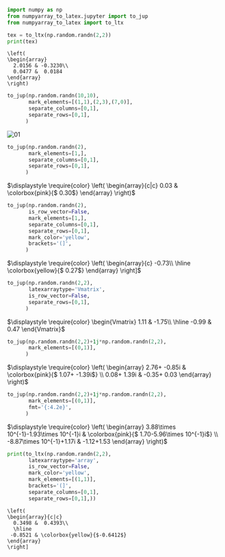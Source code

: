 ```python
import numpy as np
from numpyarray_to_latex.jupyter import to_jup
from numpyarray_to_latex import to_ltx
```


```python
tex = to_ltx(np.random.randn(2,2))
print(tex)
```

    \left(
    \begin{array}
      2.0156 & -0.3230\\
      0.0477 &  0.0184
    \end{array}
    \right)



```python
to_jup(np.random.randn(10,10),
       mark_elements=[(1,1),(2,3),(7,0)],
       separate_columns=[0,1],
       separate_rows=[0,1],
      )
```

![01](timg/01.png)



```python
to_jup(np.random.randn(2),
       mark_elements=[1,],
       separate_columns=[0,1],
       separate_rows=[0,1],
      )
```


$\displaystyle \require{color}
\left(
\begin{array}{c|c}
    0.03 & \colorbox{pink}{$   0.30$}
\end{array}
\right)$



```python
to_jup(np.random.randn(2),
       is_row_vector=False,
       mark_elements=[1,],
       separate_columns=[0,1],
       separate_rows=[0,1],
       mark_color='yellow',
       brackets='(]',
      )
```


$\displaystyle \require{color}
\left(
\begin{array}{c}
  -0.73\\
  \hline
 \colorbox{yellow}{$   0.27$}
\end{array}
\right]$



```python
to_jup(np.random.randn(2,2),
       latexarraytype='Vmatrix',
       is_row_vector=False,
       separate_rows=[0,1],
      )
```


$\displaystyle \require{color}
\begin{Vmatrix}
    1.11 &  -1.75\\
  \hline
  -0.99 &    0.47
\end{Vmatrix}$



```python
to_jup(np.random.randn(2,2)+1j*np.random.randn(2,2),
       mark_elements=[(0,1)],
      )
```


$\displaystyle \require{color}
\left(
\begin{array}
    2.76+ -0.85i & \colorbox{pink}{$   1.07+ -1.39i$}  \\
    0.08+  1.39i &  -0.35+  0.03
\end{array}
\right)$



```python
to_jup(np.random.randn(2,2)+1j*np.random.randn(2,2),
       mark_elements=[(0,1)],
       fmt='{:4.2e}',
      )
```


$\displaystyle \require{color}
\left(
\begin{array}
  3.88\times 10^{-1}-1.93\times 10^{-1}i & \colorbox{pink}{$ 1.70-5.96\times 10^{-1}i$}  \\
 -8.87\times 10^{-1}+1.17i & -1.12+1.53
\end{array}
\right)$



```python
print(to_ltx(np.random.randn(2,2),
       latexarraytype='array',
       is_row_vector=False,
       mark_color='yellow',
       mark_elements=[(1,1)], 
       brackets='(]',
       separate_columns=[0,1],
       separate_rows=[0,1],))
```

    \left(
    \begin{array}{c|c}
      0.3498 &  0.4393\\
      \hline
     -0.8521 & \colorbox{yellow}{$-0.6412$}
    \end{array}
    \right]



```python

```
